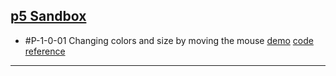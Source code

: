 ## [p5 Sandbox][p5-sandbox]

- \#P-1-0-01 Changing colors and size by moving the mouse [demo][p-1-0-01-demo] [code][p-1-0-01-code] [reference][p-1-0-01-ref]

---

[p5-sandbox]: https://mayognaise.github.io/p5-sandbox
[p-1-0-01-demo]: https://mayognaise.github.io/p5-sandbox/generative-design/p-1-0-01
[p-1-0-01-code]: https://github.com/mayognaise/p5-sandbox/tree/master/generative-design/p-1-0-01
[p-1-0-01-ref]: https://editor.p5js.org/generative-design/sketches/P_1_0_01

